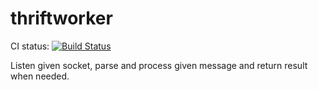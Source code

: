 thriftworker
============

CI status: [![Build Status](https://secure.travis-ci.org/blackwithwhite666/thriftworker.png?branch=master)](http://travis-ci.org/blackwithwhite666/thriftworker)

Listen given socket, parse and process given message and return result when needed.

